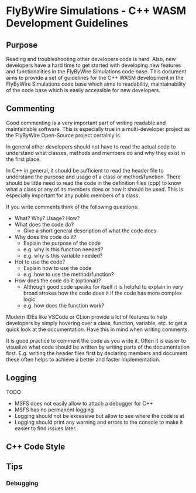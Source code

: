 # FlyByWire Simulations - C++ WASM Development Guidelines

## Purpose
Reading and troubleshooting other developers code is hard. Also, new developers 
have a hard time to get started with developing new features and functionalities 
in the FlyByWire Simulations code base. This document aims to provide a set of
guidelines for the C++ WASM development in the FlyByWire Simulations code base 
which aims to readability,  maintainability of the code base which is easily 
accessible for new developers.

## Commenting
Good commenting is a very important part of writing readable and maintainable
software. This is especially true in a multi-developer project as the FlyByWire
Open-Source project certainly is. 

In general other developers should not have to read the actual code to understand
what classes, methods and members do and why they exist in the first place. 

In C++ in general, it should be sufficient to read the header file to understand 
the purpose and usage of a class or method/function. There should be little need 
to read the code in the definition files (cpp) to know what a class or any of its
members does or how it should be used. 
This is especially important for any public members of a class.
                                            
If you write comments think of the following questions:

- What? Why? Usage? How?
- What does the code do?
  - Give a short general description of what the code does
- Why does the code do it?
  - Explain the purpose of the code 
  - e.g. why is this function needed?
  - e.g. why is this variable needed?
- Hot to use the code?
  - Explain how to use the code
  - e.g. how to use the method/function?
- How does the code do it (optional)?
  - Although good code speaks for itself it is helpful to explain in very
    broad strokes how the code does it if the code has more complex logic
  - e.g. how does the function work?

Modern IDEs like VSCode or CLion provide a lot of features to help developers 
by simply hovering over a class, function, variable, etc. to get a quick 
look at the documentation. Have this in mind when writing comments.

It is good practice to comment the code as you write it. Often it is easier to
visualize what code should be written by writing parts of the documentation 
first. E.g. writing the header files first by declaring members and document 
these often helps to achieve a better and faster implementation.  

## Logging

TODO                                                          
- MSFS does not easily allow to attach a debugger for C++
- MSFS has no permanent logging
- Logging should not be excessive but allow to see where the code is at
- Logging should print any warning and errors to the console to make it easier 
  to find issues later.  

## C++ Code Style

## Tips

### Debugging
 


